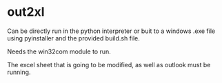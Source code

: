 # out2xl

Can be directly run in the python interpreter or buit to a windows .exe file using pyinstaller and the provided build.sh file.

Needs the win32com module to run.

The excel sheet that is going to be modified, as well as outlook must be running.
